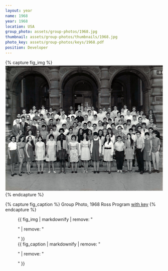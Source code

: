 ```yaml
---
layout: year
name: 1968
year: 1968
location: USA
group_photo: assets/group-photos/1968.jpg
thumbnail: assets/group-photos/thumbnails/1968.jpg
photo_key: assets/group-photos/keys/1968.pdf
position: Developer
---
```

{% capture fig_img %}
[![1968](/assets/group-photos/1968.jpg)](/assets/group-photos/keys/1968.pdf)
{% endcapture %}

{% capture fig_caption %}
Group Photo, 1968 Ross Program [with key](/assets/group-photos/keys/1968.pdf)
{% endcapture %}

<figure>
  {{ fig_img | markdownify | remove: "<p>" | remove: "</p>" }}
  <figcaption>{{ fig_caption | markdownify | remove: "<p>" | remove: "</p>" }}</figcaption>
</figure>
